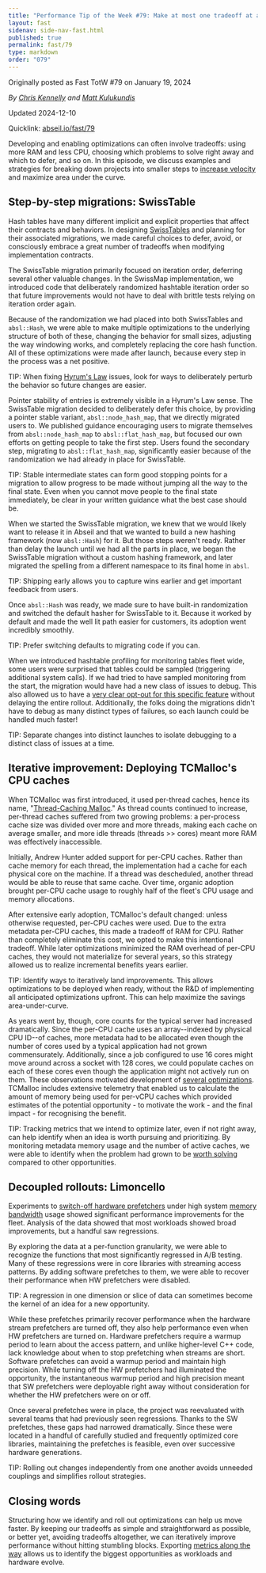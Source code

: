 ```yaml
---
title: "Performance Tip of the Week #79: Make at most one tradeoff at a time"
layout: fast
sidenav: side-nav-fast.html
published: true
permalink: fast/79
type: markdown
order: "079"
---
```


Originally posted as Fast TotW #79 on January 19, 2024

*By [Chris Kennelly](mailto:ckennelly@google.com) and [Matt Kulukundis](mailto:kfm@google.com)*

Updated 2024-12-10

Quicklink: [abseil.io/fast/79](https://abseil.io/fast/79)


Developing and enabling optimizations can often involve tradeoffs: using more
RAM and less CPU, choosing which problems to solve right away and which to
defer, and so on. In this episode, we discuss examples and strategies for
breaking down projects into smaller steps to [increase velocity](/fast/72) and
maximize area under the curve.

## Step-by-step migrations: SwissTable

Hash tables have many different implicit and explicit properties that affect
their contracts and behaviors. In designing
[SwissTables](https://abseil.io/about/design/swisstables) and planning for their
associated migrations, we made careful choices to defer, avoid, or consciously
embrace a great number of tradeoffs when modifying implementation contracts.

The SwissTable migration primarily focused on iteration order, deferring several
other valuable changes. In the SwissMap implementation, we introduced code that
deliberately randomized hashtable iteration order so that future improvements
would not have to deal with brittle tests relying on iteration order again.

Because of the randomization we had placed into both SwissTables and
`absl::Hash`, we were able to make multiple optimizations to the underlying
structure of both of these, changing the behavior for small sizes, adjusting the
way windowing works, and completely replacing the core hash function. All of
these optimizations were made after launch, because every step in the process
was a net positive.

TIP: When fixing [Hyrum's Law](https://www.hyrumslaw.com) issues, look for ways
to deliberately perturb the behavior so future changes are easier.

Pointer stability of entries is extremely visible in a Hyrum's Law sense. The
SwissTable migration decided to deliberately defer this choice, by providing a
pointer stable variant, `absl::node_hash_map`, that we directly migrated users
to. We published guidance encouraging users to migrate themselves from
`absl::node_hash_map` to `absl::flat_hash_map`, but focused our own efforts on
getting people to take the first step. Users found the secondary step, migrating
to `absl::flat_hash_map`, significantly easier because of the randomization we
had already in place for SwissTable.

TIP: Stable intermediate states can form good stopping points for a migration to
allow progress to be made without jumping all the way to the final state. Even
when you cannot move people to the final state immediately, be clear in your
written guidance what the best case should be.

When we started the SwissTable migration, we knew that we would likely want to
release it in Abseil and that we wanted to build a new hashing framework (now
`absl::Hash`) for it. But those steps weren't ready. Rather than delay the
launch until we had all the parts in place, we began the SwissTable migration
without a custom hashing framework, and later migrated the spelling from a
different namespace to its final home in `absl`.

TIP: Shipping early allows you to capture wins earlier and get important
feedback from users.

Once `absl::Hash` was ready, we made sure to have built-in randomization and
switched the default hasher for SwissTable to it. Because it worked by default
and made the well lit path easier for customers, its adoption went incredibly
smoothly.

TIP: Prefer switching defaults to migrating code if you can.

When we introduced hashtable profiling for monitoring tables fleet wide, some
users were surprised that tables could be sampled (triggering additional system
calls). If we had tried to have sampled monitoring from the start, the migration
would have had a new class of issues to debug. This also allowed us to have a
[very clear opt-out for this specific feature](/fast/52) without delaying the
entire rollout. Additionally, the folks doing the migrations didn't have to
debug as many distinct types of failures, so each launch could be handled much
faster!

TIP: Separate changes into distinct launches to isolate debugging to a distinct
class of issues at a time.

## Iterative improvement: Deploying TCMalloc's CPU caches

When TCMalloc was first introduced, it used per-thread caches, hence its name,
"[Thread-Caching Malloc](https://goog-perftools.sourceforge.net/doc/tcmalloc.html)."
As thread counts continued to increase, per-thread caches suffered from two
growing problems: a per-process cache size was divided over more and more
threads, making each cache on average smaller, and more idle threads (threads >>
cores) meant more RAM was effectively inaccessible.

Initially, Andrew Hunter added support for per-CPU caches. Rather than cache
memory for each thread, the implementation had a cache for each physical core on
the machine. If a thread was descheduled, another thread would be able to reuse
that same cache. Over time, organic adoption brought per-CPU cache usage to
roughly half of the fleet's CPU usage and memory allocations.

After extensive early adoption, TCMalloc's default changed: unless otherwise
requested, per-CPU caches were used. Due to the extra metadata per-CPU caches,
this made a tradeoff of RAM for CPU. Rather than completely eliminate this cost,
we opted to make this intentional tradeoff. While later optimizations minimized
the RAM overhead of per-CPU caches, they would not materialize for several
years, so this strategy allowed us to realize incremental benefits years
earlier.

TIP: Identify ways to iteratively land improvements. This allows optimizations
to be deployed when ready, without the R&D of implementing all anticipated
optimizations upfront. This can help maximize the savings area-under-curve.

As years went by, though, core counts for the typical server had increased
dramatically. Since the per-CPU cache uses an array--indexed by physical CPU
ID--of caches, more metadata had to be allocated even though the number of cores
used by a typical application had not grown commensurately. Additionally, since
a job configured to use 16 cores might move around across a socket with 128
cores, we could populate caches on each of these cores even though the
application might not actively run on them. These observations motivated
development of
[several optimizations](https://research.google/pubs/characterizing-a-memory-allocator-at-warehouse-scale/).
TCMalloc includes extensive telemetry that enabled us to calculate the amount of
memory being used for per-vCPU caches which provided estimates of the potential
opportunity - to motivate the work - and the final impact - for recognising the
benefit.

TIP: Tracking metrics that we intend to optimize later, even if not right away,
can help identify when an idea is worth pursuing and prioritizing. By monitoring
metadata memory usage and the number of active caches, we were able to identify
when the problem had grown to be [worth solving](/fast/72) compared to other
opportunities.

## Decoupled rollouts: Limoncello

Experiments to
[switch-off hardware prefetchers](https://research.google/pubs/limoncello-prefetchers-for-scale/)
under high system [memory bandwidth](/fast/62) usage showed significant
performance improvements for the fleet. Analysis of the data showed that most
workloads showed broad improvements, but a handful saw regressions.

By exploring the data at a per-function granularity, we were able to recognize
the functions that most significantly regressed in A/B testing. Many of these
regressions were in core libraries with streaming access patterns. By adding
software prefetches to them, we were able to recover their performance when HW
prefetchers were disabled.

TIP: A regression in one dimension or slice of data can sometimes become the
kernel of an idea for a new opportunity.

While these prefetches primarily recover performance when the hardware stream
prefetchers are turned off, they also help performance even when HW prefetchers
are turned on. Hardware prefetchers require a warmup period to learn about the
access pattern, and unlike higher-level C++ code, lack knowledge about when to
stop prefetching when streams are short. Software prefetches can avoid a warmup
period and maintain high precision. While turning off the HW prefetchers had
illuminated the opportunity, the instantaneous warmup period and high precision
meant that SW prefetchers were deployable right away without consideration for
whether the HW prefetchers were on or off.

Once several prefetches were in place, the project was reevaluated with several
teams that had previously seen regressions. Thanks to the SW prefetches, these
gaps had narrowed dramatically. Since these were located in a handful of
carefully studied and frequently optimized core libraries, maintaining the
prefetches is feasible, even over successive hardware generations.

TIP: Rolling out changes independently from one another avoids unneeded
couplings and simplifies rollout strategies.

## Closing words

Structuring how we identify and roll out optimizations can help us move faster.
By keeping our tradeoffs as simple and straightforward as possible, or better
yet, avoiding tradeoffs altogether, we can iteratively improve performance
without hitting stumbling blocks. Exporting [metrics along the way](/fast/60)
allows us to identify the biggest opportunities as workloads and hardware
evolve.
